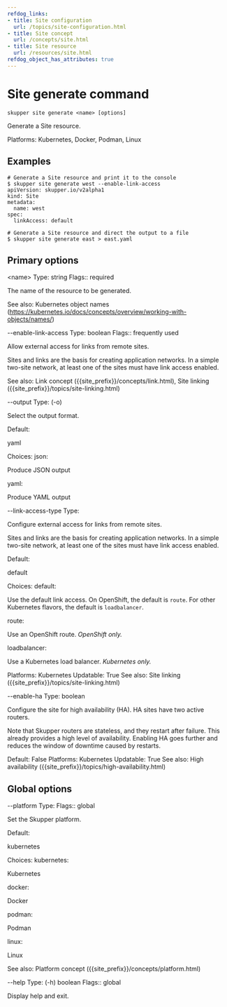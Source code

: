 ```yaml
---
refdog_links:
- title: Site configuration
  url: /topics/site-configuration.html
- title: Site concept
  url: /concepts/site.html
- title: Site resource
  url: /resources/site.html
refdog_object_has_attributes: true
---
```


# Site generate command

```shell
skupper site generate <name> [options]
```

Generate a Site resource.

Platforms: Kubernetes, Docker, Podman, Linux

## Examples

```console
# Generate a Site resource and print it to the console
$ skupper site generate west --enable-link-access
apiVersion: skupper.io/v2alpha1
kind: Site
metadata:
  name: west
spec:
  linkAccess: default

# Generate a Site resource and direct the output to a file
$ skupper site generate east > east.yaml
```

## Primary options

&lt;name&gt;
Type: string
Flags:: required

The name of the resource to be generated.

See also: Kubernetes object names (https://kubernetes.io/docs/concepts/overview/working-with-objects/names/)

--enable-link-access
Type: boolean
Flags:: frequently used

Allow external access for links from remote sites.

Sites and links are the basis for creating application
networks. In a simple two-site network, at least one of the
sites must have link access enabled.

See also: Link concept ({{site_prefix}}/concepts/link.html), Site linking ({{site_prefix}}/topics/site-linking.html)

--output
Type: (-o) <format>

Select the output format.

Default: <p>yaml</p>

Choices: json: <p>Produce JSON output</p>

yaml: <p>Produce YAML output</p>


--link-access-type
Type: <type>

Configure external access for links from remote sites.

Sites and links are the basis for creating application
networks.  In a simple two-site network, at least one of
the sites must have link access enabled.

Default: <p>default</p>

Choices: default: <p>Use the default link access.  On OpenShift, the default is <code>route</code>.  For other Kubernetes flavors, the default is <code>loadbalancer</code>.</p>

route: <p>Use an OpenShift route.  <em>OpenShift only.</em></p>

loadbalancer: <p>Use a Kubernetes load balancer.  <em>Kubernetes only.</em></p>

Platforms: Kubernetes
Updatable: True
See also: Site linking ({{site_prefix}}/topics/site-linking.html)

--enable-ha
Type: boolean

Configure the site for high availability (HA).  HA sites
have two active routers.

Note that Skupper routers are stateless, and they restart
after failure.  This already provides a high level of
availability.  Enabling HA goes further and reduces the
window of downtime caused by restarts.

Default: False
Platforms: Kubernetes
Updatable: True
See also: High availability ({{site_prefix}}/topics/high-availability.html)

## Global options

--platform
Type: <platform>
Flags:: global

Set the Skupper platform.

<!-- You can also use the `SKUPPER_PLATFORM` environment variable. -->

Default: <p>kubernetes</p>

Choices: kubernetes: <p>Kubernetes</p>

docker: <p>Docker</p>

podman: <p>Podman</p>

linux: <p>Linux</p>

See also: Platform concept ({{site_prefix}}/concepts/platform.html)

--help
Type: (-h) boolean
Flags:: global

Display help and exit.



